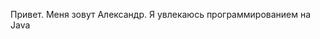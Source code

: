 Привет. Меня зовут Александр.
Я увлекаюсь программированием на Java



<!---
AlexanderArduino/AlexanderArduino is a ✨ special ✨ repository because its `README.md` (this file) appears on your GitHub profile.
You can click the Preview link to take a look at your changes.
--->
